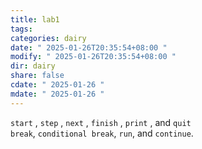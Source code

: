 ```yaml
---
title: lab1
tags: 
categories: dairy
date: " 2025-01-26T20:35:54+08:00 "
modify: " 2025-01-26T20:35:54+08:00 "
dir: dairy
share: false
cdate: " 2025-01-26 "
mdate: " 2025-01-26 "
---
```


`start` , `step` , `next` , `finish` , `print` , and `quit`  
`break`, `conditional break`, `run`, and `continue`.
